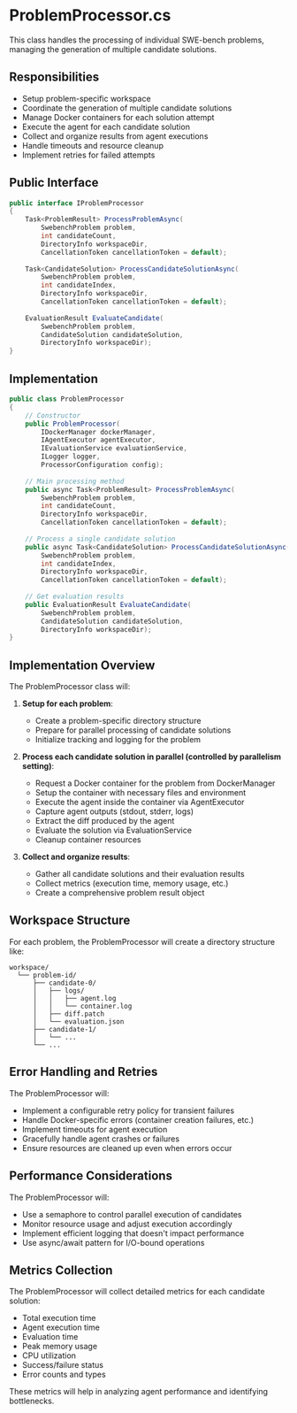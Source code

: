 # ProblemProcessor.cs

This class handles the processing of individual SWE-bench problems, managing the generation of multiple candidate solutions.

## Responsibilities

- Setup problem-specific workspace
- Coordinate the generation of multiple candidate solutions
- Manage Docker containers for each solution attempt
- Execute the agent for each candidate solution
- Collect and organize results from agent executions
- Handle timeouts and resource cleanup
- Implement retries for failed attempts

## Public Interface

```csharp
public interface IProblemProcessor
{
    Task<ProblemResult> ProcessProblemAsync(
        SwebenchProblem problem,
        int candidateCount,
        DirectoryInfo workspaceDir,
        CancellationToken cancellationToken = default);
    
    Task<CandidateSolution> ProcessCandidateSolutionAsync(
        SwebenchProblem problem,
        int candidateIndex,
        DirectoryInfo workspaceDir,
        CancellationToken cancellationToken = default);
    
    EvaluationResult EvaluateCandidate(
        SwebenchProblem problem,
        CandidateSolution candidateSolution,
        DirectoryInfo workspaceDir);
}
```

## Implementation

```csharp
public class ProblemProcessor
{
    // Constructor
    public ProblemProcessor(
        IDockerManager dockerManager,
        IAgentExecutor agentExecutor, 
        IEvaluationService evaluationService,
        ILogger logger,
        ProcessorConfiguration config);
    
    // Main processing method
    public async Task<ProblemResult> ProcessProblemAsync(
        SwebenchProblem problem,
        int candidateCount,
        DirectoryInfo workspaceDir,
        CancellationToken cancellationToken = default);
    
    // Process a single candidate solution
    public async Task<CandidateSolution> ProcessCandidateSolutionAsync(
        SwebenchProblem problem,
        int candidateIndex,
        DirectoryInfo workspaceDir,
        CancellationToken cancellationToken = default);
    
    // Get evaluation results
    public EvaluationResult EvaluateCandidate(
        SwebenchProblem problem,
        CandidateSolution candidateSolution,
        DirectoryInfo workspaceDir);
}
```

## Implementation Overview

The ProblemProcessor class will:

1. **Setup for each problem**:
   - Create a problem-specific directory structure
   - Prepare for parallel processing of candidate solutions
   - Initialize tracking and logging for the problem

2. **Process each candidate solution in parallel (controlled by parallelism setting)**:
   - Request a Docker container for the problem from DockerManager
   - Setup the container with necessary files and environment
   - Execute the agent inside the container via AgentExecutor
   - Capture agent outputs (stdout, stderr, logs)
   - Extract the diff produced by the agent
   - Evaluate the solution via EvaluationService
   - Cleanup container resources

3. **Collect and organize results**:
   - Gather all candidate solutions and their evaluation results
   - Collect metrics (execution time, memory usage, etc.)
   - Create a comprehensive problem result object

## Workspace Structure

For each problem, the ProblemProcessor will create a directory structure like:
```
workspace/
  └── problem-id/
      ├── candidate-0/
      │   ├── logs/
      │   │   ├── agent.log
      │   │   └── container.log
      │   ├── diff.patch
      │   └── evaluation.json
      ├── candidate-1/
      │   └── ...
      └── ...
```

## Error Handling and Retries

The ProblemProcessor will:
- Implement a configurable retry policy for transient failures
- Handle Docker-specific errors (container creation failures, etc.)
- Implement timeouts for agent execution
- Gracefully handle agent crashes or failures
- Ensure resources are cleaned up even when errors occur

## Performance Considerations

The ProblemProcessor will:
- Use a semaphore to control parallel execution of candidates
- Monitor resource usage and adjust execution accordingly
- Implement efficient logging that doesn't impact performance
- Use async/await pattern for I/O-bound operations

## Metrics Collection

The ProblemProcessor will collect detailed metrics for each candidate solution:
- Total execution time
- Agent execution time
- Evaluation time
- Peak memory usage
- CPU utilization
- Success/failure status
- Error counts and types

These metrics will help in analyzing agent performance and identifying bottlenecks.